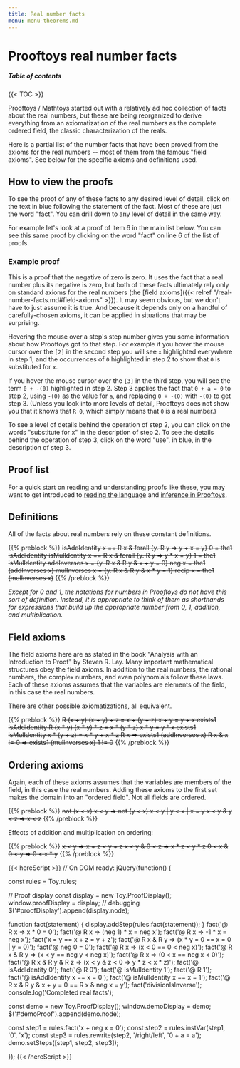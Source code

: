 ```yaml
---
title: Real number facts
menu: menu-theorems.md
---
```


# Prooftoys real number facts

##### Table of contents

{{< TOC >}}

Prooftoys / Mathtoys started out with a relatively ad hoc collection
of facts about the real numbers, but these are being reorganized to
derive everything from an axiomatization of the real numbers as the
complete ordered field, the classic characterization of the reals.

Here is a partial list of the number facts that have been proved from
the axioms for the real numbers -- most of them from the famous "field
axioms".  See below for the specific axioms and definitions used.

## How to view the proofs

To see the proof of any of these facts to any desired level of
detail, click on the text in blue following the statement of
the fact.  Most of these are just the word "fact".  You can drill
down to any level of detail in the same way.

For example let's look at a proof of item 6 in the main list below.
You can see this same proof by clicking on the word "fact" on line 6
of the list of proofs.

### Example proof

This is a proof that the negative of zero is zero.  It uses the fact
that a real number plus its negative is zero, but both of these facts
ultimately rely only on standard axioms for the real numbers (the
[field axioms]({{< relref "/real-number-facts.md#field-axioms" >}}).
It may seem obvious, but we don't have to just assume it is true.  And
because it depends only on a handful of carefully-chosen axioms,
it can be applied in situations that may be surprising.

<div id=demoProof style="margin-bottom: 1em"></div>

Hovering the mouse over a step's step number gives you some
information about how Prooftoys got to that step.  For example if you
hover the mouse cursor over the `[2]` in the second step you will see
`x` highlighted everywhere in step 1, and the occurrences of `0`
highlighted in step 2 to show that `0` is substituted for `x`.

If you hover the mouse cursor over the `[3]` in the third step, you
will see the term `0 + -(0)` highlighted in step 2.  Step 3 applies
the fact that `0 + a = 0` to step 2, using `-(0)` as the value for
`a`, and replacing `0 + -(0)` with `-(0)` to get step 3.  (Unless you
look into more levels of detail, Prooftoys does not show you that it
knows that `R 0`, which simply means that `0` is a real number.)

To see a level of details behind the operation of step 2, you can
click on the words "substitute for x" in the description of step 2.
To see the details behind the operation of step 3, click on the word
"use", in blue, in the description of step 3.

## Proof list

For a quick start on reading and understanding proofs like these, you
may want to get introduced to [reading the language](/language-intro/)
and [inference in Prooftoys](/inference/).

<div id=proofDisplay style="margin-bottom: 1em"></div>

## Definitions

All of the facts about real numbers rely on these constant
definitions.

{{% preblock %}}
~~isAddIdentity x == R x & forall {y. R y => y + x = y}
0 = the1 isAddIdentity
isMulIdentity x == R x & forall {y. R y => y * x = y}
1 = the1 isMulIdentity
addInverses x = {y. R x & R y & x + y = 0}
neg x = the1 (addInverses x)
mulInverses x = {y. R x & R y & x * y = 1}
recip x = the1 (mulInverses x)~~
{{% /preblock %}}

*Except for 0 and 1, the notations for numbers in Prooftoys do not
have this sort of definition.  Instead, it is appropriate to think of
them as shorthands for expressions that build up the appropriate
number from 0, 1, addition, and multiplication.*

## Field axioms

The field axioms here are as stated in the book "Analysis with an
Introduction to Proof" by Steven R. Lay.  Many important mathematical
structures obey the field axioms.  In addition to the real numbers,
the rational numbers, the complex numbers, and even polynomials
follow these laws.  Each of these axioms assumes that the variables
are elements of the field, in this case the real numbers.

There are other possible axiomatizations, all equivalent.

{{% preblock %}}
~~R (x + y)
(x + y) + z = x + (y + z)
x + y = y + x
exists1 isAddIdentity
R (x * y)
(x * y) * z = x * (y * z)
x * y = y * x
exists1 isMulIdentity
x * (y + z) = x * y + x * z
R x => exists1 (addInverses x)
R x & x != 0 => exists1 (mulInverses x)
1 != 0~~
{{% /preblock %}}

## Ordering axioms

Again, each of these axioms assumes that the variables are members of
the field, in this case the real numbers.  Adding these axioms to the
first set makes the domain into an "ordered field".  Not all fields
are ordered.

{{% preblock %}}
~~not (x < x)
x < y => not (y < x)
x < y | y < x | x = y
x < y & y < z => x < z~~
{{% /preblock %}}

Effects of addition and multiplication on ordering:

{{% preblock %}}
~~x < y => x + z < y + z
x < y & 0 < z => x * z < y * z
0 < x & 0 < y => 0 < x * y~~
{{% /preblock %}}


{{< hereScript >}}
// On DOM ready:
jQuery(function() {

  const rules = Toy.rules;

  // Proof display
  const display = new Toy.ProofDisplay();
  window.proofDisplay = display;  // debugging
  $('#proofDisplay').append(display.node);

  function fact(statement) {
    display.addStep(rules.fact(statement));
  }
  fact('@ R x => x * 0 = 0');
  fact('@ R x => (neg 1) * x = neg x');
  fact('@ R x => -1 * x = neg x');
  fact('x = y == x + z = y + z');
  fact('@ R x & R y => (x * y = 0 == x = 0 | y = 0)');
  fact('@ neg 0 = 0');
  fact('@ R x => (x < 0 == 0 < neg x)');
  fact('@ R x & R y => (x < y == neg y < neg x)');
  fact('@ R x => (0 < x == neg x < 0)');
  fact('@ R x & R y & R z => (x < y & z < 0 => y * z < x * z)');
  fact('@ isAddIdentity 0');
  fact('@ R 0');
  fact('@ isMulIdentity 1');
  fact('@ R 1');
  fact('@ isAddIdentity x == x = 0');
  fact('@ isMulIdentity x == x = 1');
  fact('@ R x & R y & x + y = 0 == R x & neg x = y');
  fact('divisionIsInverse');
  console.log('Completed real facts');

  const demo = new Toy.ProofDisplay();
  window.demoDisplay = demo;
  $('#demoProof').append(demo.node);
  
  const step1 = rules.fact('x + neg x = 0');
  const step2 = rules.instVar(step1, '0', 'x');
  const step3 = rules.rewrite(step2, '/right/left', '0 + a = a');
  demo.setSteps([step1, step2, step3]);

});
{{< /hereScript >}}
